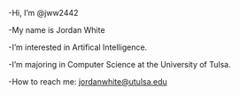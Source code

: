 -Hi, I’m @jww2442

-My name is Jordan White

-I’m interested in Artifical Intelligence.

-I’m majoring in Computer Science at the University of Tulsa. 

-How to reach me: jordanwhite@utulsa.edu
